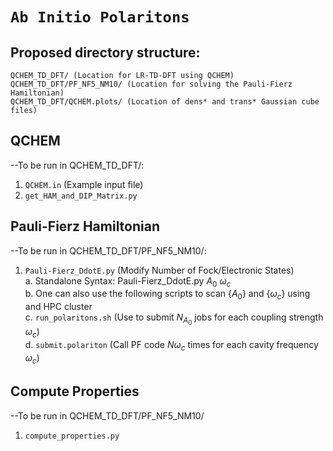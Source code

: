 # ```Ab Initio Polaritons```

## Proposed directory structure:
```
QCHEM_TD_DFT/ (Location for LR-TD-DFT using QCHEM)
QCHEM_TD_DFT/PF_NF5_NM10/ (Location for solving the Pauli-Fierz Hamiltonian)
QCHEM_TD_DFT/QCHEM.plots/ (Location of dens* and trans* Gaussian cube files)
```

## QCHEM
--To be run in QCHEM_TD_DFT/:
1. ```QCHEM.in``` (Example input file)
2. ```get_HAM_and_DIP_Matrix.py```

## Pauli-Fierz Hamiltonian
--To be run in QCHEM_TD_DFT/PF_NF5_NM10/:
1. ```Pauli-Fierz_DdotE.py``` (Modify Number of Fock/Electronic States) \
    a. Standalone Syntax: Pauli-Fierz_DdotE.py $A_0$ $\omega_c$ \
    b. One can also use the following scripts to scan {$A_0$} and {$\omega_c$} using and HPC cluster \
    c. ```run_polaritons.sh``` (Use to submit $N_{A_0}$ jobs for each coupling strength $\omega_c$) \
    d. ```submit.polariton``` (Call PF code $N{\omega_c}$ times for each cavity frequency $\omega_c$)

## Compute Properties
--To be run in QCHEM_TD_DFT/PF_NF5_NM10/
1. ```compute_properties.py```






